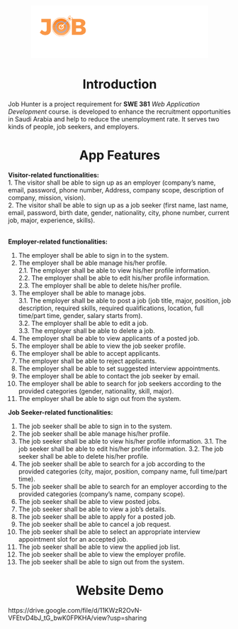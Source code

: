 <p align = "center">
  <img  width = "400" src="img/logo.png" />
  <h1 align = "center">Introduction</h1>
Job Hunter is a project requirement for <b>SWE 381</b> <em>Web Application Development</em> course. is developed to enhance the recruitment opportunities in Saudi Arabia and help to reduce the unemployment rate. 
It serves two kinds of people, job seekers, and employers.
</p>


<h1 align = "center"> App Features </h1>
<b>Visitor-related functionalities:</b><br>
1. The visitor shall be able to sign up as an employer (company’s name, email, password, phone number, Address, company scope, description of company, mission, vision).<br>
2. The visitor shall be able to sign up as a job seeker (first name, last name, email, password, birth date, gender, nationality, city, phone number, current job, major, experience, skills).<br><br>

<b>Employer-related functionalities:</b><br>
1. The employer shall be able to sign in to the system.<br>
2. The employer shall be able manage his/her profile.<br>
2.1. The employer shall be able to view his/her profile information.<br>
2.2. The employer shall be able to edit his/her profile information.<br>
2.3. The employer shall be able to delete his/her profile.<br>
3. The employer shall be able to manage jobs.<br>
3.1. The employer shall be able to post a job (job title, major, position, job
description, required skills, required qualifications, location, full time/part
time, gender, salary starts from).<br>
3.2. The employer shall be able to edit a job.<br>
3.3. The employer shall be able to delete a job.<br>
4. The employer shall be able to view applicants of a posted job.<br>
5. The employer shall be able to view the job seeker profile.<br>
6. The employer shall be able to accept applicants.<br>
7. The employer shall be able to reject applicants.<br>
8. The employer shall be able to set suggested interview appointments.<br>
9. The employer shall be able to contact the job seeker by email.
10. The employer shall be able to search for job seekers according to the provided
categories (gender, nationality, skill, major).
11. The employer shall be able to sign out from the system.

<b>Job Seeker-related functionalities:</b><br>
1. The job seeker shall be able to sign in to the system.
2. The job seeker shall be able manage his/her profile.
3. The job seeker shall be able to view his/her profile information.
3.1. The job seeker shall be able to edit his/her profile information.
3.2. The job seeker shall be able to delete his/her profile.
4. The job seeker shall be able to search for a job according to the provided categories
(city, major, position, company name, full time/part time).
5. The job seeker shall be able to search for an employer according to the provided
categories (company’s name, company scope).
6. The job seeker shall be able to view posted jobs.
7. The job seeker shall be able to view a job’s details.
8. The job seeker shall be able to apply for a posted job.
9. The job seeker shall be able to cancel a job request.
10. The job seeker shall be able to select an appropriate interview appointment slot for an
accepted job.
11. The job seeker shall be able to view the applied job list.
12. The job seeker shall be able to view the employer profile.
13. The job seeker shall be able to sign out from the system.

<h1 align = "center"> Website Demo </h1>
https://drive.google.com/file/d/11KWzR2OvN-VFEtvD4bJ_tG_bwK0FPKHA/view?usp=sharing
